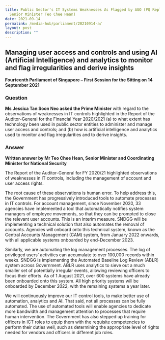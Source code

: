```yaml
---
title: Public Sector's IT Systems Weaknesses As Flagged by AGO (PQ Reply by
  Senior Minister Teo Chee Hean)
date: 2021-09-14
permalink: /media-hub/parliament/20210914-a/
layout: post
description: ""
---
```

## Managing user access and controls and using AI (Artificial Intelligence) and analytics to monitor and flag irregularities and derive insights

**Fourteenth Parliament of Singapore – First Session for the Sitting on 14 September 2021**

### Question

**Ms Jessica Tan Soon Neo asked the Prime Minister** with regard to the observations of weaknesses in IT controls highlighted in the Report of the Auditor-General for the Financial Year 2020/2021 (a) to what extent has technology been used in public sector entities to administer and manage user access and controls; and (b) how is artificial intelligence and analytics used to monitor and flag irregularities and to derive insights.

### Answer

**Written answer by Mr Teo Chee Hean, Senior Minister and Coordinating Minister for National Security**

The Report of the Auditor-General for FY 2020/21 highlighted observations of weaknesses in IT controls, including the management of account and user access rights.

The root cause of these observations is human error. To help address this, the Government has progressively introduced tools to automate processes in IT controls. For account management, since November 2020, 33 agencies have implemented a tool that automatically notifies system managers of employee movements, so that they can be prompted to close the relevant user accounts. This is an interim measure. SNDGG will be implementing a technical solution that also automates the removal of accounts. Agencies will onboard onto this technical system, known as the Central Accounts Management (CAM) system, from January 2022 onwards, with all applicable systems onboarded by end-December 2023.

Similarly, we are automating the log management processes. The log of privileged users’ activities can accumulate to over 100,000 records within weeks. SNDGG is implementing the Automated Baseline Log Review (ABLR) system across Government. ABLR uses analytics to sieve out a much smaller set of potentially irregular events, allowing reviewing officers to focus their efforts. As of 1 August 2021, over 600 systems have already been onboarded onto this system. All high priority systems will be onboarded by December 2022, with the remaining systems a year later.

We will continuously improve our IT control tools, to make better use of automation, analytics and AI. That said, not all processes can be fully automated. The use of automated tools will enable agencies to dedicate more bandwidth and management attention to processes that require human intervention. The Government has also stepped up training for officers in ICT roles to equip them with the requisite competencies to perform their duties well, such as determining the appropriate level of rights needed for vendors and officers in different job roles.
